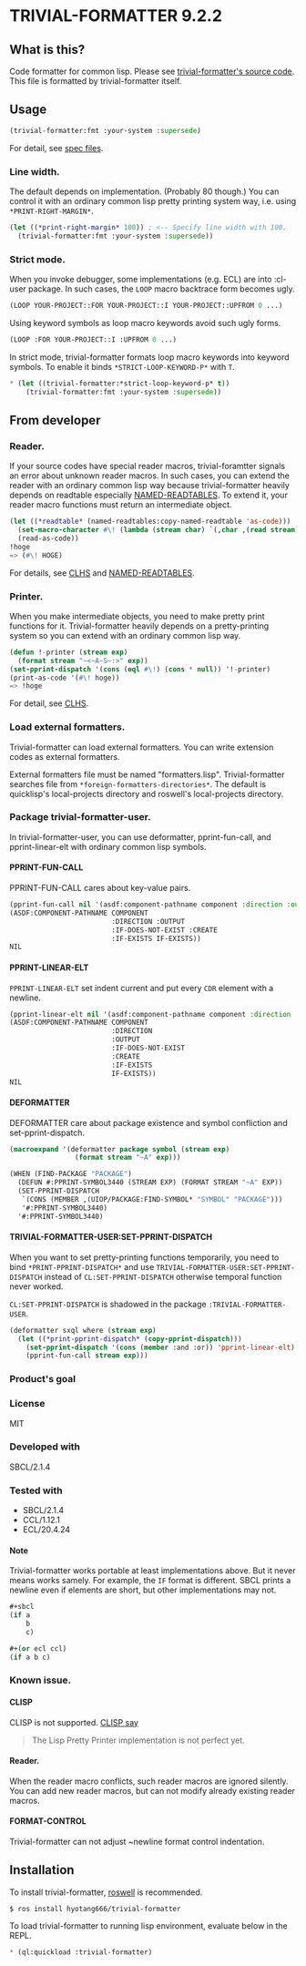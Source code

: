 # TRIVIAL-FORMATTER 9.2.2
## What is this?
Code formatter for common lisp.
Please see [trivial-formatter's source code](src/trivial-formatter.lisp).
This file is formatted by trivial-formatter itself.

## Usage

```lisp
(trivial-formatter:fmt :your-system :supersede)
```

For detail, see [spec files](spec/trivial-formatter.lisp).

### Line width.
The default depends on implementation.
(Probably 80 though.)
You can control it with an ordinary common lisp pretty printing system way, i.e. using `*PRINT-RIGHT-MARGIN*`.

```lisp
(let ((*print-right-margin* 100)) ; <-- Specify line width with 100.
  (trivial-formatter:fmt :your-system :supersede))
```

### Strict mode.
When you invoke debugger, some implementations (e.g. ECL) are into :cl-user package.
In such cases, the `LOOP` macro backtrace form becomes ugly.

```lisp
(LOOP YOUR-PROJECT::FOR YOUR-PROJECT::I YOUR-PROJECT::UPFROM 0 ...)
```

Using keyword symbols as loop macro keywords avoid such ugly forms.

```lisp
(LOOP :FOR YOUR-PROJECT::I :UPFROM 0 ...)
```
In strict mode, trivial-formatter formats loop macro keywords into keyword symbols.
To enable it binds `*STRICT-LOOP-KEYWORD-P*` with `T`.

```lisp
* (let ((trivial-formatter:*strict-loop-keyword-p* t))
    (trivial-formatter:fmt :your-system :supersede))
```

## From developer
### Reader.
If your source codes have special reader macros, trivial-foramtter signals an error about unknown reader macros.
In such cases, you can extend the reader with an ordinary common lisp way because trivial-formatter heavily depends on readtable especially [NAMED-READTABLES](https://github.com/melisgl/named-readtables).
To extend it, your reader macro functions must return an intermediate object.

```lisp
(let ((*readtable* (named-readtables:copy-named-readtable 'as-code)))
  (set-macro-character #\! (lambda (stream char) `(,char ,(read stream))))
  (read-as-code))
!hoge
=> (#\! HOGE)
```

For details, see [CLHS](http://www.lispworks.com/documentation/HyperSpec/Body/c_reader.htm)
and [NAMED-READTABLES](https://github.com/melisgl/named-readtables).

### Printer.
When you make intermediate objects, you need to make pretty print functions for it.
Trivial-formatter heavily depends on a pretty-printing system so you can extend with an ordinary common lisp way.

```lisp
(defun !-printer (stream exp)
  (format stream "~<~A~S~:>" exp))
(set-pprint-dispatch '(cons (eql #\!) (cons * null)) '!-printer)
(print-as-code '(#\! hoge))
=> !hoge
```

For detail, see [CLHS](http://www.lispworks.com/documentation/HyperSpec/Body/22_bb.htm).

### Load external formatters.
Trivial-formatter can load external formatters.
You can write extension codes as external formatters.

External formatters file must be named "formatters.lisp".
Trivial-formatter searches file from `*foreign-formatters-directories*`.
The default is quicklisp's local-projects directory and roswell's local-projects directory.

### Package trivial-formatter-user.
In trivial-formatter-user, you can use deformatter, pprint-fun-call, and pprint-linear-elt with ordinary common lisp symbols.

#### PPRINT-FUN-CALL
PPRINT-FUN-CALL cares about key-value pairs.

```lisp
(pprint-fun-call nil '(asdf:component-pathname component :direction :output :if-does-not-exist :create :if-exists if-exists))
(ASDF:COMPONENT-PATHNAME COMPONENT
                         :DIRECTION :OUTPUT
                         :IF-DOES-NOT-EXIST :CREATE
                         :IF-EXISTS IF-EXISTS))
NIL
```

#### PPRINT-LINEAR-ELT
`PPRINT-LINEAR-ELT` set indent current and put every `CDR` element with a newline.

```lisp
(pprint-linear-elt nil '(asdf:component-pathname component :direction :output :if-does-not-exist :create :if-exists if-exists))
(ASDF:COMPONENT-PATHNAME COMPONENT
                         :DIRECTION
                         :OUTPUT
                         :IF-DOES-NOT-EXIST
                         :CREATE
                         :IF-EXISTS
                         IF-EXISTS))
NIL
```

#### DEFORMATTER
DEFORMATTER care about package existence and symbol confliction and set-pprint-dispatch.

```lisp
(macroexpand '(deformatter package symbol (stream exp)
                (format stream "~A" exp)))

(WHEN (FIND-PACKAGE "PACKAGE")
  (DEFUN #:PPRINT-SYMBOL3440 (STREAM EXP) (FORMAT STREAM "~A" EXP))
  (SET-PPRINT-DISPATCH
   `(CONS (MEMBER ,(UIOP/PACKAGE:FIND-SYMBOL* "SYMBOL" "PACKAGE")))
   '#:PPRINT-SYMBOL3440)
  '#:PPRINT-SYMBOL3440)
```

#### TRIVIAL-FORMATTER-USER:SET-PPRINT-DISPATCH
When you want to set pretty-printing functions temporarily, you need to bind `*PRINT-PPRINT-DISPATCH*` and use `TRIVIAL-FORMATTER-USER:SET-PPRINT-DISPATCH` instead of `CL:SET-PPRINT-DISPATCH` otherwise temporal function never worked.

`CL:SET-PPRINT-DISPATCH` is shadowed in the package `:TRIVIAL-FORMATTER-USER`.

```lisp
(deformatter sxql where (stream exp)
  (let ((*print-pprint-dispatch* (copy-pprint-dispatch)))
    (set-pprint-dispatch '(cons (member :and :or)) 'pprint-linear-elt)
    (pprint-fun-call stream exp)))
```

### Product's goal

### License
MIT

### Developed with
SBCL/2.1.4

### Tested with
* SBCL/2.1.4
* CCL/1.12.1
* ECL/20.4.24

#### Note
Trivial-formatter works portable at least implementations above.
But it never means works samely.
For example, the `IF` format is different.
SBCL prints a newline even if elements are short, but other implementations may not.

```lisp
#+sbcl
(if a
    b
    c)

#+(or ecl ccl)
(if a b c)
```
### Known issue.
#### CLISP
CLISP is not supported.
[CLISP say](https://clisp.sourceforge.io/impnotes.html#clpp)

> The Lisp Pretty Printer implementation is not perfect yet.

#### Reader.
When the reader macro conflicts, such reader macros are ignored silently.
You can add new reader macros, but can not modify already existing reader macros.

#### FORMAT-CONTROL
Trivial-formatter can not adjust ~newline format control indentation.

## Installation
To install trivial-formatter, [roswell](https://github.com/roswell/roswell) is recommended.

```shell
$ ros install hyotang666/trivial-formatter
```

To load trivial-formatter to running lisp environment, evaluate below in the REPL.

```lisp
* (ql:quickload :trivial-formatter)
```
